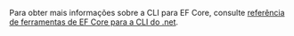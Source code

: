 Para obter mais informações sobre a CLI para EF Core, consulte [referência de ferramentas de EF Core para a CLI do .net](/ef/core/miscellaneous/cli/dotnet).